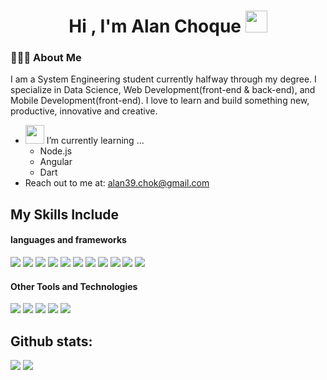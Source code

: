 <h1 align="center"><b>Hi , I'm Alan Choque </b><img src="https://media.giphy.com/media/hvRJCLFzcasrR4ia7z/giphy.gif" width="35"></h1>
<h3> 👨🏻‍💻 About Me </h3>
I am a System Engineering student currently halfway through my degree.  
I specialize in Data Science, Web Development(front-end & back-end), and Mobile Development(front-end).  
I love to learn and build something new, productive, innovative and creative.

- <img src="https://media.giphy.com/media/gicLJtvYJlEh0LSdCl/giphy.gif" width="30px">&nbsp;I’m currently learning&nbsp;... 
  - Node.js
  - Angular
  - Dart
- Reach  out to me at: alan39.chok@gmail.com

## My Skills Include

<h4>languages and frameworks</h4>
<span>
  <img src="https://img.shields.io/badge/html5-%23E34F26.svg?style=for-the-badge&logo=html5&logoColor=white">
  <img src="https://img.shields.io/badge/css3-%231572B6.svg?style=for-the-badge&logo=css3&logoColor=white">
  <img src="https://img.shields.io/badge/javascript-%23323330.svg?style=for-the-badge&logo=javascript&logoColor=%23F7DF1E">
  <img src="https://img.shields.io/badge/java-%23ED8B00.svg?style=for-the-badge&logo=openjdk&logoColor=white">
  <img src="https://img.shields.io/badge/dart-%230175C2.svg?style=for-the-badge&logo=dart&logoColor=white">
  <img src="https://img.shields.io/badge/c++-%2300599C.svg?style=for-the-badge&logo=c%2B%2B&logoColor=white">
  <img src="https://img.shields.io/badge/python-3670A0?style=for-the-badge&logo=python&logoColor=ffdd54">
  <img src="https://img.shields.io/badge/react-%2320232a.svg?style=for-the-badge&logo=react&logoColor=%2361DAFB4">
  <img src="https://img.shields.io/badge/Flutter-%2302569B.svg?style=for-the-badge&logo=Flutter&logoColor=white">
  <img src="https://img.shields.io/badge/node.js-6DA55F?style=for-the-badge&logo=node.js&logoColor=white">
  <img src="https://img.shields.io/badge/angular-%23DD0031.svg?style=for-the-badge&logo=angular&logoColor=white">
  
</span>

<h4> Other Tools and Technologies </h4>
<span>
  <img src="https://img.shields.io/badge/firebase-a08021?style=for-the-badge&logo=firebase&logoColor=ffcd34">
  <img src="https://img.shields.io/badge/MongoDB-%234ea94b.svg?style=for-the-badge&logo=mongodb&logoColor=white">
  <img src="https://img.shields.io/badge/MySQL-00000F?style=for-the-badge&logo=mysql&logoColor=white">
  <img src="https://img.shields.io/badge/postgres-%23316192.svg?style=for-the-badge&logo=postgresql&logoColor=white">
  <img src="https://img.shields.io/badge/git-%23F05033.svg?style=for-the-badge&logo=git&logoColor=white"> 
</span>

<h2>Github stats:</h2> 

[![](https://github-readme-stats.vercel.app/api?username=Alan-Choque&show_icons=true&theme=tokyonight&hide_border=true&locale=en)](https://github.com/Alan-Choque)
[![](https://github-readme-streak-stats.herokuapp.com/?user=Alan-Choque&theme=material-palenight)](https://github.com/Alan-Choque)
</div>
